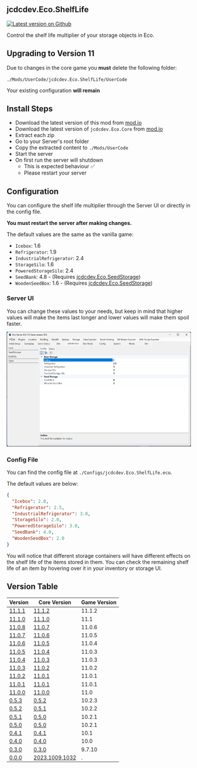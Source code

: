 ## jcdcdev.Eco.ShelfLife

[![Latest version on Github](https://badgen.net/github/tag/jcdcdev/jcdcdev.Eco.ShelfLife?color=3a93b4&label=Mod)](https://github.com/jcdcdev/jcdcdev.Eco.ShelfLife/releases/latest)

Control the shelf life multiplier of your storage objects in Eco.

## Upgrading to Version 11
 
Due to changes in the core game you **must** delete the following folder:

`./Mods/UserCode/jcdcdev.Eco.ShelfLife/UserCode`

Your existing configuration **will remain**

## Install Steps

- Download the latest version of this mod from [mod.io](https://mod.io/g/eco/m/jcdcdevecoshelflife)
- Download the latest version of `jcdcdev.Eco.Core` from [mod.io](https://mod.io/g/eco/m/jcdcdevecocore)
- Extract each zip
- Go to your Server's root folder
- Copy the extracted content to `./Mods/UserCode`
- Start the server
- On first run the server will shutdown
    - This is expected behaviour ✅
    - Please restart your server

## Configuration

You can configure the shelf life multiplier through the Server UI or directly in the config file.

**You must restart the server after making changes.**

The default values are the same as the vanilla game:

- `Icebox`: 1.6
- `Refrigerator`: 1.9
- `IndustrialRefrigerator`: 2.4
- `StorageSilo`: 1.6
- `PoweredStorageSilo`: 2.4
- `SeedBank`: 4.8 - (Requires [jcdcdev.Eco.SeedStorage](https://mod.io/g/eco/m/jcdcdevecoseedstorage))
- `WoodenSeedBox`: 1.6 - (Requires [jcdcdev.Eco.SeedStorage](https://mod.io/g/eco/m/jcdcdevecoseedstorage))

### Server UI

You can change these values to your needs, but keep in mind that higher values will make the items last longer and lower values will make them spoil faster.

![Server UI](https://raw.githubusercontent.com/jcdcdev/jcdcdev.Eco.ShelfLife/main/docs/screenshots/2-config.png)

### Config File

You can find the config file at `./Configs/jcdcdev.Eco.ShelfLife.eco`.

The default values are below:

```json
{
  "Icebox": 2.0,
  "Refrigerator": 2.5,
  "IndustrialRefrigerator": 3.0,
  "StorageSilo": 2.0,
  "PoweredStorageSilo": 3.0,
  "SeedBank": 4.0,
  "WoodenSeedBox": 2.0
}
```

You will notice that different storage containers will have different effects on the shelf life of the items stored in them. You can check the remaining shelf
life of an item by hovering over it in your inventory or storage UI.

## Version Table
| Version | Core Version | Game Version |
|-----|---------| -----------|
| [11.1.1](https://github.com/jcdcdev/jcdcdev.Eco.ShelfLife/releases/tag/11.1.1) | [11.1.2](https://github.com/jcdcdev/jcdcdev.Eco.Core/releases/tag/11.1.2) | 11.1.2 |
| [11.1.0](https://github.com/jcdcdev/jcdcdev.Eco.ShelfLife/releases/tag/11.1.0) | [11.1.0](https://github.com/jcdcdev/jcdcdev.Eco.Core/releases/tag/11.1.0) | 11.1 |
| [11.0.8](https://github.com/jcdcdev/jcdcdev.Eco.ShelfLife/releases/tag/11.0.8) | [11.0.7](https://github.com/jcdcdev/jcdcdev.Eco.Core/releases/tag/11.0.7) | 11.0.6 |
| [11.0.7](https://github.com/jcdcdev/jcdcdev.Eco.ShelfLife/releases/tag/11.0.7) | [11.0.6](https://github.com/jcdcdev/jcdcdev.Eco.Core/releases/tag/11.0.6) | 11.0.5 |
| [11.0.6](https://github.com/jcdcdev/jcdcdev.Eco.ShelfLife/releases/tag/11.0.6) | [11.0.5](https://github.com/jcdcdev/jcdcdev.Eco.Core/releases/tag/11.0.5) | 11.0.4 |
| [11.0.5](https://github.com/jcdcdev/jcdcdev.Eco.ShelfLife/releases/tag/11.0.5) | [11.0.4](https://github.com/jcdcdev/jcdcdev.Eco.Core/releases/tag/11.0.4) | 11.0.3 |
| [11.0.4](https://github.com/jcdcdev/jcdcdev.Eco.ShelfLife/releases/tag/11.0.4) | [11.0.3](https://github.com/jcdcdev/jcdcdev.Eco.Core/releases/tag/11.0.3) | 11.0.3 |
| [11.0.3](https://github.com/jcdcdev/jcdcdev.Eco.ShelfLife/releases/tag/11.0.3) | [11.0.2](https://github.com/jcdcdev/jcdcdev.Eco.Core/releases/tag/11.0.2) | 11.0.2 |
| [11.0.2](https://github.com/jcdcdev/jcdcdev.Eco.ShelfLife/releases/tag/11.0.2) | [11.0.1](https://github.com/jcdcdev/jcdcdev.Eco.Core/releases/tag/11.0.1) | 11.0.1 |
| [11.0.1](https://github.com/jcdcdev/jcdcdev.Eco.ShelfLife/releases/tag/11.0.1) | [11.0.1](https://github.com/jcdcdev/jcdcdev.Eco.Core/releases/tag/11.0.1) | 11.0.1 |
| [11.0.0](https://github.com/jcdcdev/jcdcdev.Eco.ShelfLife/releases/tag/11.0.0) | [11.0.0](https://github.com/jcdcdev/jcdcdev.Eco.Core/releases/tag/11.0.0) | 11.0 |
| [0.5.3](https://github.com/jcdcdev/jcdcdev.Eco.ShelfLife/releases/tag/0.5.3) | [0.5.2](https://github.com/jcdcdev/jcdcdev.Eco.Core/releases/tag/0.5.2) | 10.2.3 |
| [0.5.2](https://github.com/jcdcdev/jcdcdev.Eco.ShelfLife/releases/tag/0.5.2) | [0.5.1](https://github.com/jcdcdev/jcdcdev.Eco.Core/releases/tag/0.5.1) | 10.2.2 |
| [0.5.1](https://github.com/jcdcdev/jcdcdev.Eco.ShelfLife/releases/tag/0.5.1) | [0.5.0](https://github.com/jcdcdev/jcdcdev.Eco.Core/releases/tag/0.5.0) | 10.2.1 |
| [0.5.0](https://github.com/jcdcdev/jcdcdev.Eco.ShelfLife/releases/tag/0.5.0) | [0.5.0](https://github.com/jcdcdev/jcdcdev.Eco.Core/releases/tag/0.5.0) | 10.2.1 |
| [0.4.1](https://github.com/jcdcdev/jcdcdev.Eco.ShelfLife/releases/tag/0.4.1) | [0.4.1](https://github.com/jcdcdev/jcdcdev.Eco.Core/releases/tag/0.4.1) | 10.1 |
| [0.4.0](https://github.com/jcdcdev/jcdcdev.Eco.ShelfLife/releases/tag/0.4.0) | [0.4.0](https://github.com/jcdcdev/jcdcdev.Eco.Core/releases/tag/0.4.0) | 10.0 |
| [0.3.0](https://github.com/jcdcdev/jcdcdev.Eco.ShelfLife/releases/tag/0.3.0) | [0.3.0](https://github.com/jcdcdev/jcdcdev.Eco.Core/releases/tag/0.3.0) | 9.7.10 |
| [0.0.0](https://github.com/jcdcdev/jcdcdev.Eco.ShelfLife/releases/tag/0.0.0) | [2023.1009.1032](https://github.com/jcdcdev/jcdcdev.Eco.Core/releases/tag/2023.1009.1032) | . |
